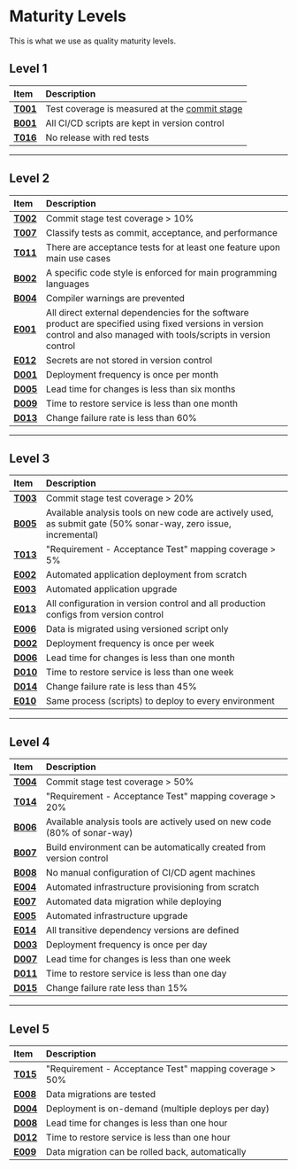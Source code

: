 # Maturity Levels
This is what we use as quality maturity levels.

## Level 1

| **Item**          | **Description** |
| :--               | :--             |
| **[T001](catalog/test/T001)** | Test coverage is measured at the [commit stage](/QMM-in-detail#commit-stage) |
| **[B001](catalog/build_ci/B001)** | All CI/CD scripts are kept in version control |
| **[T016](catalog/test/T016)** | No release with red tests |

---

## Level 2

| **Item**          | **Description** |
| :--                | :--             |
| **[T002](catalog/test/T002)** | Commit stage test coverage > 10% |
| **[T007](catalog/test/T007)** | Classify tests as commit, acceptance, and performance |
| **[T011](catalog/test/T011)** | There are acceptance tests for at least one feature upon main use cases |
| **[B002](catalog/build_ci/B002)** | A specific code style is enforced for main programming languages |
| **[B004](catalog/build_ci/B004)** | Compiler warnings are prevented |
| **[E001](catalog/environment/E001)** | All direct external dependencies for the software product are specified using fixed versions in version control and also managed with tools/scripts in version control |
| **[E012](catalog/environment/E012)** | Secrets are not stored in version control |
| **[D001](catalog/delivery/D001)** | Deployment frequency is once per month |
| **[D005](catalog/delivery/D005)** | Lead time for changes is less than six months |
| **[D009](catalog/delivery/D009)** | Time to restore service is less than one month |
| **[D013](catalog/delivery/D013)** | Change failure rate is less than 60% |

---

## Level 3

| **Item**          | **Description** |
| :--               | :--             |
| **[T003](catalog/test/T003)** | Commit stage test coverage > 20% |
| **[B005](catalog/build_ci/B005)** | Available analysis tools on new code are actively used, as submit gate (50% sonar-way, zero issue, incremental) |
| **[T013](catalog/test/T013)** | "Requirement - Acceptance Test" mapping coverage > 5% |
| **[E002](catalog/environment/E002)** | Automated application deployment from scratch |
| **[E003](catalog/environment/E003)** | Automated application upgrade |
| **[E013](catalog/environment/E013)** | All configuration in version control and all production configs from version control |
| **[E006](catalog/environment/E006)** | Data is migrated using versioned script only |
| **[D002](catalog/delivery/D002)** | Deployment frequency is once per week |
| **[D006](catalog/delivery/D006)** | Lead time for changes is less than one month |
| **[D010](catalog/delivery/D010)** | Time to restore service is less than one week |
| **[D014](catalog/delivery/D014)** | Change failure rate is less than 45% |
| **[E010](catalog/environment/E010)** | Same process (scripts) to deploy to every environment |

---

## Level 4

| **Item**          | **Description** |
| :--               | :--             |
| **[T004](catalog/test/T004)** | Commit stage test coverage > 50% |
| **[T014](catalog/test/T014)** | "Requirement - Acceptance Test" mapping coverage > 20% |
| **[B006](catalog/build_ci/B006)** | Available analysis tools are actively used on new code (80% of sonar-way) |
| **[B007](catalog/build_ci/B007)** | Build environment can be automatically created from version control |
| **[B008](catalog/build_ci/B008)** | No manual configuration of CI/CD agent machines |
| **[E004](catalog/environment/E004)** | Automated infrastructure provisioning from scratch |
| **[E007](catalog/environment/E007)** | Automated data migration while deploying |
| **[E005](catalog/environment/E005)** | Automated infrastructure upgrade |
| **[E014](catalog/environment/E014)** | All transitive dependency versions are defined |
| **[D003](catalog/delivery/D003)** | Deployment frequency is once per day |
| **[D007](catalog/delivery/D007)** | Lead time for changes is less than one week |
| **[D011](catalog/delivery/D011)** | Time to restore service is less than one day |
| **[D015](catalog/delivery/D015)** | Change failure rate less than 15% |

---

## Level 5

| **Item**          | **Description** |
| :--               | :--             |
| **[T015](catalog/test/T015)** | "Requirement - Acceptance Test" mapping coverage > 50% |
| **[E008](catalog/environment/E008)** | Data migrations are tested |
| **[D004](catalog/delivery/D004)** | Deployment is on-demand (multiple deploys per day) |
| **[D008](catalog/delivery/D008)** | Lead time for changes is less than one hour |
| **[D012](catalog/delivery/D012)** | Time to restore service is less than one hour |
| **[E009](catalog/environment/E009)** | Data migration can be rolled back, automatically |

